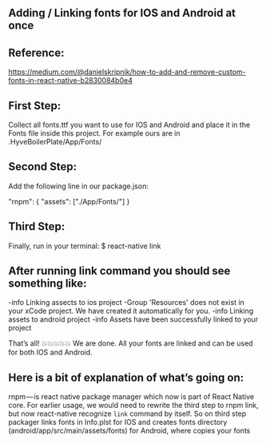 

Adding / Linking fonts for IOS and Android at once
-------------------------------------------------

Reference:
-----------
https://medium.com/@danielskripnik/how-to-add-and-remove-custom-fonts-in-react-native-b2830084b0e4


First Step:
------------
Collect all fonts.ttf you want to use for IOS and Android and place it in the Fonts file inside this project. For example ours are in .HyveBoilerPlate/App/Fonts/

Second Step:
-----------
Add the following line in our package.json:

 "rnpm": {
   "assets": ["./App/Fonts/"]
}

Third Step:
-----------
Finally, run in your terminal:
$ react-native link

After running link command you should see something like:
---------------------------------------------------------
-info Linking assects to ios project
-Group 'Resources' does not exist in your xCode project.
 We have created it automatically for you.
-info Linking assets to android project
-info Assets have been successfully linked to your project

That’s all! 💥💥💥💥💥 We are done. All your fonts are linked and can be used for both IOS and Android.

Here is a bit of explanation of what’s going on:
-------------------------------------------------
rnpm — is react native package manager which now is part of React Native core. For earlier usage, we would need to rewrite the third step to rnpm link, but now react-native recognize `link` command by itself.
So on third step packager links fonts in Info.plst for IOS and creates fonts directory (android/app/src/main/assets/fonts) for Android, where copies your fonts


